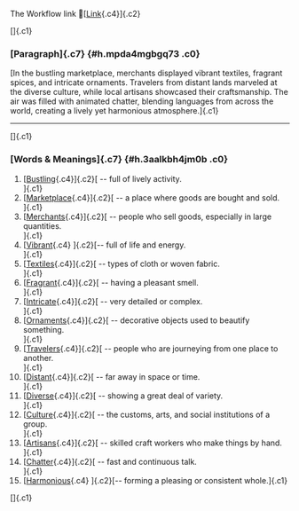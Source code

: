 The Workflow link
👏[[Link](https://www.google.com/url?q=http://www.google.com&sa=D&source=editors&ust=1758612774285287&usg=AOvVaw1kYeqhyGuW-iLw65bOWd2T){.c4}]{.c2}

[]{.c1}

### [Paragraph]{.c7} {#h.mpda4mgbgq73 .c0}

[In the bustling marketplace, merchants displayed vibrant textiles,
fragrant spices, and intricate ornaments. Travelers from distant lands
marveled at the diverse culture, while local artisans showcased their
craftsmanship. The air was filled with animated chatter, blending
languages from across the world, creating a lively yet harmonious
atmosphere.]{.c1}

------------------------------------------------------------------------

[]{.c1}

### [Words & Meanings]{.c7} {#h.3aalkbh4jm0b .c0}

1.  [[Bustling](https://www.google.com/url?q=http://www.google.com&sa=D&source=editors&ust=1758612774286698&usg=AOvVaw3T_92KOPvZEbriGKxcu08t){.c4}]{.c2}[ --
    full of lively activity.\
    ]{.c1}
2.  [[Marketplace](https://www.google.com/url?q=http://www.google.com&sa=D&source=editors&ust=1758612774287030&usg=AOvVaw1dpc5nn9BqaeVmgTUmPIuF){.c4}]{.c2}[ --
    a place where goods are bought and sold.\
    ]{.c1}
3.  [[Merchants](https://www.google.com/url?q=http://www.google.com&sa=D&source=editors&ust=1758612774287292&usg=AOvVaw2rVTIEb9z29NoY8swN9442){.c4}]{.c2}[ --
    people who sell goods, especially in large quantities.\
    ]{.c1}
4.  [[Vibrant](https://www.google.com/url?q=http://www.google.com&sa=D&source=editors&ust=1758612774287585&usg=AOvVaw1IVCggEEi4VaeRwVfXlFWK){.c4}
    ]{.c2}[-- full of life and energy.\
    ]{.c1}
5.  [[Textiles](https://www.google.com/url?q=http://www.google.com&sa=D&source=editors&ust=1758612774287785&usg=AOvVaw1V6_lA4mL0s9qhhTS5qj4T){.c4}]{.c2}[ --
    types of cloth or woven fabric.\
    ]{.c1}
6.  [[Fragrant](https://www.google.com/url?q=http://www.google.com&sa=D&source=editors&ust=1758612774287987&usg=AOvVaw2AYNgHgs9s1I5ANPK7WOyL){.c4}]{.c2}[ --
    having a pleasant smell.\
    ]{.c1}
7.  [[Intricate](https://www.google.com/url?q=http://www.google.com&sa=D&source=editors&ust=1758612774288182&usg=AOvVaw30Fl84y2oERsEPXU_irGgv){.c4}]{.c2}[ --
    very detailed or complex.\
    ]{.c1}
8.  [[Ornaments](https://www.google.com/url?q=http://www.google.com&sa=D&source=editors&ust=1758612774288386&usg=AOvVaw1HUhjEvc-2Y4bcg5PdUemZ){.c4}]{.c2}[ --
    decorative objects used to beautify something.\
    ]{.c1}
9.  [[Travelers](https://www.google.com/url?q=http://www.google.com&sa=D&source=editors&ust=1758612774288622&usg=AOvVaw1_HvnnRaF89Ja5wKCW568l){.c4}]{.c2}[ --
    people who are journeying from one place to another.\
    ]{.c1}
10. [[Distant](https://www.google.com/url?q=http://www.google.com&sa=D&source=editors&ust=1758612774288870&usg=AOvVaw10ltn0DXZ0yIreMVJnjDfV){.c4}]{.c2}[ --
    far away in space or time.\
    ]{.c1}
11. [[Diverse](https://www.google.com/url?q=http://www.google.com&sa=D&source=editors&ust=1758612774289174&usg=AOvVaw3I4y3baWuS-ZTar-3fN1gN){.c4}]{.c2}[ --
    showing a great deal of variety.\
    ]{.c1}
12. [[Culture](https://www.google.com/url?q=http://www.google.com&sa=D&source=editors&ust=1758612774289437&usg=AOvVaw10ASnupbovhCF6xFZd12U1){.c4}]{.c2}[ --
    the customs, arts, and social institutions of a group.\
    ]{.c1}
13. [[Artisans](https://www.google.com/url?q=http://www.google.com&sa=D&source=editors&ust=1758612774289874&usg=AOvVaw0RKvRcR-OdrmJIlVxR-E8_){.c4}]{.c2}[ --
    skilled craft workers who make things by hand.\
    ]{.c1}
14. [[Chatter](https://www.google.com/url?q=http://www.google.com&sa=D&source=editors&ust=1758612774290199&usg=AOvVaw0u0aoQsxv049Ek_kgPoxB_){.c4}]{.c2}[ --
    fast and continuous talk.\
    ]{.c1}
15. [[Harmonious](https://www.google.com/url?q=http://www.google.com&sa=D&source=editors&ust=1758612774290429&usg=AOvVaw16BWjBDPocR1jFPOehwptq){.c4}
    ]{.c2}[-- forming a pleasing or consistent whole.]{.c1}

[]{.c1}
